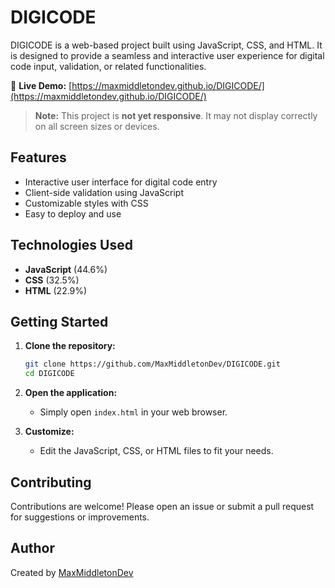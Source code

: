 # DIGICODE

DIGICODE is a web-based project built using JavaScript, CSS, and HTML. It is designed to provide a seamless and interactive user experience for digital code input, validation, or related functionalities.

🔗 **Live Demo:** [https://maxmiddletondev.github.io/DIGICODE/](https://maxmiddletondev.github.io/DIGICODE/)

> **Note:** This project is **not yet responsive**. It may not display correctly on all screen sizes or devices.

## Features

- Interactive user interface for digital code entry
- Client-side validation using JavaScript
- Customizable styles with CSS
- Easy to deploy and use

## Technologies Used

- **JavaScript** (44.6%)
- **CSS** (32.5%)
- **HTML** (22.9%)

## Getting Started

1. **Clone the repository:**
   ```bash
   git clone https://github.com/MaxMiddletonDev/DIGICODE.git
   cd DIGICODE
   ```

2. **Open the application:**
   - Simply open `index.html` in your web browser.

3. **Customize:**
   - Edit the JavaScript, CSS, or HTML files to fit your needs.

## Contributing

Contributions are welcome! Please open an issue or submit a pull request for suggestions or improvements.

## Author

Created by [MaxMiddletonDev](https://github.com/MaxMiddletonDev)

